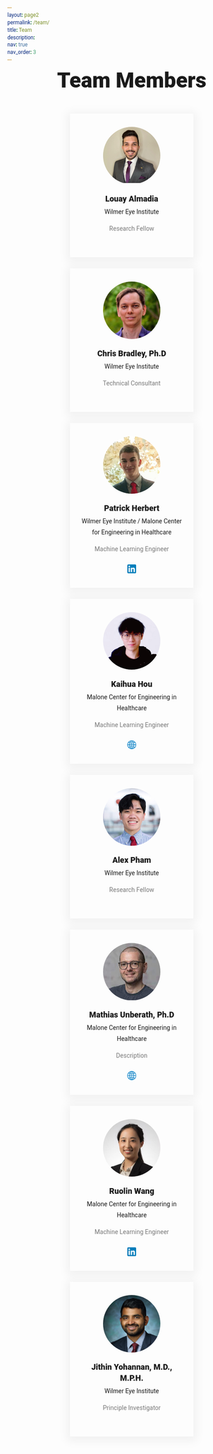 ```yaml
---
layout: page2
permalink: /team/
title: Team
description: 
nav: true
nav_order: 3
---
```

<style>
 *{
  font-family:Roboto;
}
.responsive-cell-block{
  min-height:75px;
}
.text-blk{
  margin-top:0px;
  margin-right:0px;
  margin-bottom:0px;
  margin-left:0px;
  line-height:25px;
}
.responsive-container-block{
  min-height:75px;
  height:fit-content;
  width:100%;
  display:flex;
  flex-wrap:wrap;
  margin-top:0px;
  margin-right:auto;
  margin-bottom:0px;
  margin-left:auto;
  justify-content:space-evenly;
}
.team-head-text{
  font-size:48px;
  font-weight:900;
  text-align:center;
}
.team-head-text{
  line-height:50px;
  width:100%;
  margin-top:0px;
  margin-right:0px;
  margin-bottom:50px;
  margin-left:0px;
}
.container{
  max-width:1380px;
  margin-top:0px;
  margin-right:auto;
  /* margin-bottom:60px; */
  margin-left:auto;
  padding-top:0px;
  padding-right:30px;
  padding-bottom:0px;
  padding-left:30px;
}
.card{
  text-align:center;
  box-shadow:rgba(0, 0, 0, 0.05) 0px 4px 20px 7px;
  display:flex;
  flex-direction:column;
  align-items:center;
  padding-top:30px;
  padding-right:25px;
  padding-bottom:30px;
  padding-left:25px;
}
.card-container{
  width:280px;
  margin-top:0px;
  margin-right:10px;
  margin-bottom:25px;
  margin-left:10px;
}
.name{
  margin-top:20px;
  margin-right:0px;
  margin-bottom:5px;
  margin-left:0px;
  font-size:18px;
  font-weight:800;
}
.position{
  margin-top:0px;
  margin-right:0px;
  margin-bottom:10px;
  margin-left:0px;
}
.feature-text{
  margin-top:0px;
  margin-right:0px;
  margin-bottom:20px;
  margin-left:0px;
  color:rgb(122, 122, 122);
  line-height:30px;
}
.social-icons{
  width:20px;
  display:flex;
  justify-content:space-between;
}
.team-image-wrapper{
  clip-path:circle(50% at 50% 50%);
  width:130px;
  height:130px;
}
.team-member-image {
  max-width: 100%;
}
@media (max-width: 500px){
  .card-container{
    width:100%;
    margin-top:0px;
    margin-right:0px;
    margin-bottom:25px;
    margin-left:0px;
  }
}  
</style>

<div class="responsive-container-block container">
  <p class="text-blk team-head-text">
    Team Members
  </p>
  <div class="responsive-container-block">
    <div class="responsive-cell-block wk-desk-3 wk-ipadp-3 wk-tab-6 wk-mobile-12 card-container">
      <div class="card">
        <div class="team-image-wrapper">
          <img src="/assets/img/members/Louay_photo.JPG"
            class="team-member-image" />
        </div>
        <p class="text-blk name">Louay Almadia
        </p>
        <p class="text-blk position">Wilmer Eye Institute
        </p>
        <p class="text-blk feature-text">Research Fellow
        </p>
        <!-- <div class="social-icons">
          <a href="https://www.twitter.com" target="_blank">
            <img src="https://workik-widget-assets.s3.amazonaws.com/widget-assets/images/Icon.svg"
              class="twitter-icon" />
          </a>
          <a href="https://www.facebook.com" target="_blank">
            <img src="https://workik-widget-assets.s3.amazonaws.com/widget-assets/images/Icon-1.svg"
              class="facebook-icon" />
          </a>
        </div> -->
      </div>
    </div>
    <div class="responsive-cell-block wk-desk-3 wk-ipadp-3 wk-tab-6 wk-mobile-12 card-container">
      <div class="card">
        <div class="team-image-wrapper">
          <img src="/assets/img/members/chris-bradley - Copy.jpeg"
            class="team-member-image" />
        </div>
        <p class="text-blk name">Chris Bradley, Ph.D
        </p>
        <p class="text-blk position">Wilmer Eye Institute
        </p>
        <p class="text-blk feature-text">Technical Consultant
        </p>
        <!-- <div class="social-icons">
          <a href="https://www.twitter.com" target="_blank">
            <img src="https://workik-widget-assets.s3.amazonaws.com/widget-assets/images/Icon.svg"
              class="twitter-icon" />
          </a>
          <a href="https://www.facebook.com" target="_blank">
            <img src="https://workik-widget-assets.s3.amazonaws.com/widget-assets/images/Icon-1.svg"
              class="facebook-icon" />
          </a>
        </div> -->
      </div>
    </div>
    <div class="responsive-cell-block wk-desk-3 wk-ipadp-3 wk-tab-6 wk-mobile-12 card-container">
      <div class="card">
        <div class="team-image-wrapper">
          <img src="/assets/img/members/me.jpg"
            class="team-member-image" />
        </div>
        <p class="text-blk name">Patrick Herbert
        </p>
        <p class="text-blk position">Wilmer Eye Institute / Malone Center for Engineering in Healthcare
        </p>
        <p class="text-blk feature-text">Machine Learning Engineer
        </p>
        <div class="social-icons">
          <a href="https://www.linkedin.com/in/pherbert3/" target="_blank">
            <img src="/assets/img/members/LinkedIn_icon2.svg.png"
              class="linkedin-icon" />
          </a>
          <!-- <a href="https://www.facebook.com" target="_blank">
            <img src="https://workik-widget-assets.s3.amazonaws.com/widget-assets/images/Icon-1.svg"
              class="facebook-icon" />
          </a> -->
        </div>
      </div>
    </div>
    <div class="responsive-cell-block wk-desk-3 wk-ipadp-3 wk-tab-6 wk-mobile-12 card-container">
      <div class="card">
        <div class="team-image-wrapper">
          <img src="/assets/img/members/Hou.JPG"
            class="team-member-image" />
        </div>
        <p class="text-blk name">Kaihua Hou
        </p>
        <p class="text-blk position">Malone Center for Engineering in Healthcare
        </p>
        <p class="text-blk feature-text">Machine Learning Engineer
        </p>
        <div class="social-icons">
          <a href="https://kaihua-hou.com/" target="_blank">
            <img src="/assets/img/members/website_icon.png"
              class="website-icon" />
          </a>
          <!-- <a href="https://www.facebook.com" target="_blank">
            <img src="https://workik-widget-assets.s3.amazonaws.com/widget-assets/images/Icon-1.svg"
              class="facebook-icon" />
          </a> -->
        </div>
      </div>
    </div>
    <div class="responsive-cell-block wk-desk-3 wk-ipadp-3 wk-tab-6 wk-mobile-12 card-container">
      <div class="card">
        <div class="team-image-wrapper">
          <img src="/assets/img/members/alexpham.jpg"
            class="team-member-image" />
        </div>
        <p class="text-blk name">Alex Pham
        </p>
        <p class="text-blk position">Wilmer Eye Institute
        </p>
        <p class="text-blk feature-text">Research Fellow
        </p>
        <!-- <div class="social-icons">
          <a href="https://www.twitter.com" target="_blank">
            <img src="https://workik-widget-assets.s3.amazonaws.com/widget-assets/images/Icon.svg"
              class="twitter-icon" />
          </a>
          <a href="https://www.facebook.com" target="_blank">
            <img src="https://workik-widget-assets.s3.amazonaws.com/widget-assets/images/Icon-1.svg"
              class="facebook-icon" />
          </a>
        </div> -->
      </div>
    </div>
    <div class="responsive-cell-block wk-desk-3 wk-ipadp-3 wk-tab-6 wk-mobile-12 card-container">
      <div class="card">
        <div class="team-image-wrapper">
          <img src="/assets/img/members/Mathias.png"
            class="team-member-image" />
        </div>
        <p class="text-blk name">Mathias Unberath, Ph.D
        </p>
        <p class="text-blk position">Malone Center for Engineering in Healthcare
        </p>
        <p class="text-blk feature-text">Description
        </p>
        <div class="social-icons">
          <a href="https://mathiasunberath.github.io/" target="_blank">
            <img src="/assets/img/members/website_icon.png"
              class="website-icon" />
          </a>
          <!-- <a href="https://www.facebook.com" target="_blank">
            <img src="https://workik-widget-assets.s3.amazonaws.com/widget-assets/images/Icon-1.svg"
              class="facebook-icon" />
          </a> -->
        </div>
      </div>
    </div>
    <div class="responsive-cell-block wk-desk-3 wk-ipadp-3 wk-tab-6 wk-mobile-12 card-container">
      <div class="card">
        <div class="team-image-wrapper">
          <img src="/assets/img/members/Rachel.jpeg"
            class="team-member-image" />
        </div>
        <p class="text-blk name">Ruolin Wang
        </p>
        <p class="text-blk position">Malone Center for Engineering in Healthcare
        </p>
        <p class="text-blk feature-text">Machine Learning Engineer
        </p>
        <div class="social-icons">
          <a href="https://www.linkedin.com/in/rachel-wang-065532199/" target="_blank">
            <img src="/assets/img/members/LinkedIn_icon2.svg.png"
              class="linkedin-icon" />
          </a>
          <!-- <a href="https://www.facebook.com" target="_blank">
            <img src="https://workik-widget-assets.s3.amazonaws.com/widget-assets/images/Icon-1.svg"
              class="facebook-icon" />
          </a> -->
        </div>
      </div>
    </div>
    <div class="responsive-cell-block wk-desk-3 wk-ipadp-3 wk-tab-6 wk-mobile-12 card-container">
      <div class="card">
        <div class="team-image-wrapper">
          <img src="/assets/img/members/YOHANNAN jithin.jpg"
            class="team-member-image" />
        </div>
        <p class="text-blk name">Jithin Yohannan, M.D., M.P.H.
        </p>
        <p class="text-blk position">Wilmer Eye Institute
        </p>
        <p class="text-blk feature-text">Principle Investigator 
        </p>
        <!-- <div class="social-icons">
          <a href="https://www.twitter.com" target="_blank">
            <img src="https://workik-widget-assets.s3.amazonaws.com/widget-assets/images/Icon.svg"
              class="twitter-icon" />
          </a>
          <a href="https://www.facebook.com" target="_blank">
            <img src="https://workik-widget-assets.s3.amazonaws.com/widget-assets/images/Icon-1.svg"
              class="facebook-icon" />
          </a>
        </div> -->
      </div>
    </div>
  </div>
</div>